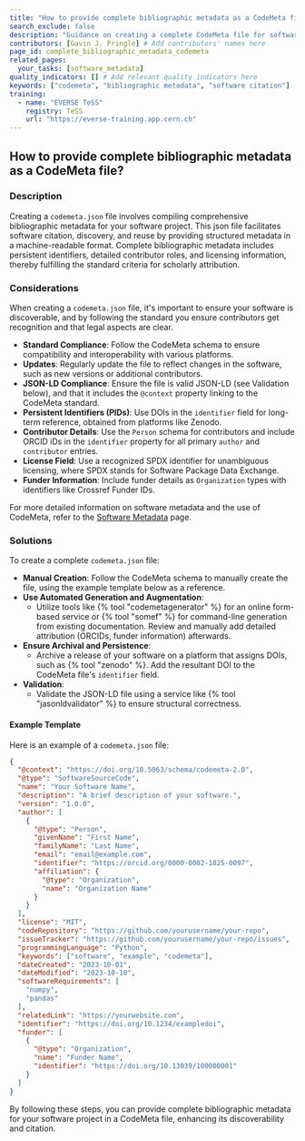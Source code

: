 ```yaml
---
title: "How to provide complete bibliographic metadata as a CodeMeta file"
search_exclude: false
description: "Guidance on creating a complete CodeMeta file for software projects."
contributors: [Gavin J. Pringle] # Add contributors' names here
page_id: complete_bibliographic_metadata_codemeta
related_pages:
  your_tasks: [software_metadata]
quality_indicators: [] # Add relevant quality indicators here
keywords: ["codemeta", "bibliographic metadata", "software citation"]
training: 
  - name: "EVERSE TeSS"
    registry: TeSS
    url: "https://everse-training.app.cern.ch"
---
```


## How to provide complete bibliographic metadata as a CodeMeta file?

### Description

Creating a `codemeta.json` file involves compiling comprehensive bibliographic metadata for your software project. This json file facilitates software citation, discovery, and reuse by providing structured metadata in a machine-readable format. Complete bibliographic metadata includes persistent identifiers, detailed contributor roles, and licensing information, thereby fulfilling the standard criteria for scholarly attribution.

### Considerations

When creating a `codemeta.json` file, it's important to ensure your software is discoverable, and by following the standard you ensure contributors get recognition and that legal aspects are clear.

- **Standard Compliance**: Follow the CodeMeta schema to ensure compatibility and interoperability with various platforms.
- **Updates**: Regularly update the file to reflect changes in the software, such as new versions or additional contributors.
- **JSON-LD Compliance**: Ensure the file is valid JSON-LD (see Validation below), and that it includes the `@context` property linking to the CodeMeta standard.
- **Persistent Identifiers (PIDs)**: Use DOIs in the `identifier` field for long-term reference, obtained from platforms like Zenodo.
- **Contributor Details**: Use the `Person` schema for contributors and include ORCID iDs in the `identifier` property for all primary `author` and `contributor` entries.
- **License Field**: Use a recognized SPDX identifier for unambiguous licensing, where SPDX stands for Software Package Data Exchange.
- **Funder Information**: Include funder details as `Organization` types with identifiers like Crossref Funder IDs.

For more detailed information on software metadata and the use of CodeMeta, refer to the [Software Metadata](./software_metadata) page.

### Solutions

To create a complete `codemeta.json` file:

- **Manual Creation**: Follow the CodeMeta schema to manually create the file, using the example template below as a reference.
- **Use Automated Generation and Augmentation**:
  - Utilize tools like {% tool "codemetagenerator" %} for an online form-based service or {% tool "somef" %} for command-line generation from existing documentation. Review and manually add detailed attribution (ORCIDs, funder information) afterwards.
- **Ensure Archival and Persistence**:
  - Archive a release of your software on a platform that assigns DOIs, such as {% tool "zenodo" %}. Add the resultant DOI to the CodeMeta file's `identifier` field.
- **Validation**:
  - Validate the JSON-LD file using a service like {% tool "jasonldvalidator" %} to ensure structural correctness.

#### Example Template

Here is an example of a `codemeta.json` file:

```json
{
  "@context": "https://doi.org/10.5063/schema/codemeta-2.0",
  "@type": "SoftwareSourceCode",
  "name": "Your Software Name",
  "description": "A brief description of your software.",
  "version": "1.0.0",
  "author": [
    {
      "@type": "Person",
      "givenName": "First Name",
      "familyName": "Last Name",
      "email": "email@example.com",
      "identifier": "https://orcid.org/0000-0002-1825-0097",
      "affiliation": {
        "@type": "Organization",
        "name": "Organization Name"
      }
    }
  ],
  "license": "MIT",
  "codeRepository": "https://github.com/yourusername/your-repo",
  "issueTracker": "https://github.com/yourusername/your-repo/issues",
  "programmingLanguage": "Python",
  "keywords": ["software", "example", "codemeta"],
  "dateCreated": "2023-10-01",
  "dateModified": "2023-10-10",
  "softwareRequirements": [
    "numpy",
    "pandas"
  ],
  "relatedLink": "https://yourwebsite.com",
  "identifier": "https://doi.org/10.1234/exampledoi",
  "funder": [
    {
      "@type": "Organization",
      "name": "Funder Name",
      "identifier": "https://doi.org/10.13039/100000001"  
    }
  ]
}

```
By following these steps, you can provide complete bibliographic metadata for your software project in a CodeMeta file, enhancing its discoverability and citation.


